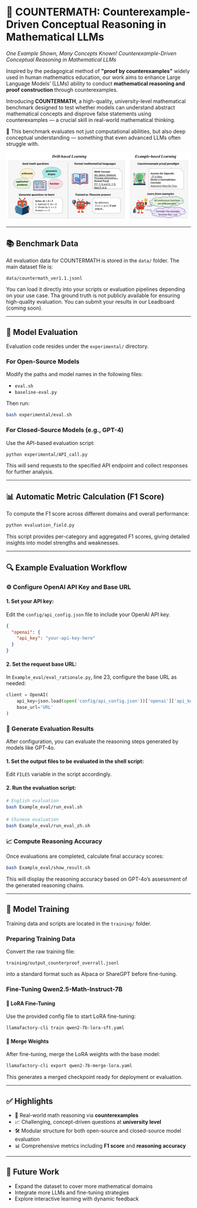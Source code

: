 # 🧮 COUNTERMATH: Counterexample-Driven Conceptual Reasoning in Mathematical LLMs
*One Example Shown, Many Concepts Known! Counterexample-Driven Conceptual Reasoning in Mathematical LLMs*

Inspired by the pedagogical method of **"proof by counterexamples"** widely used in human mathematics education, our work aims to enhance Large Language Models’ (LLMs) ability to conduct **mathematical reasoning and proof construction** through counterexamples.

Introducing **COUNTERMATH**, a high-quality, university-level mathematical benchmark designed to test whether models can understand abstract mathematical concepts and disprove false statements using counterexamples — a crucial skill in real-world mathematical thinking.

📘 This benchmark evaluates not just computational abilities, but also deep conceptual understanding — something that even advanced LLMs often struggle with.

![Intro](images/intro.png)

---

## 📚 Benchmark Data

All evaluation data for COUNTERMATH is stored in the `data/` folder. The main dataset file is:

```
data/countermath_ver1.1.jsonl
```

You can load it directly into your scripts or evaluation pipelines depending on your use case. Tha ground truth is not publicly available for ensuring high-quality evaluation. You can submit your results in our Leadboard (coming soon).

---

## 🤖 Model Evaluation

Evaluation code resides under the `experimental/` directory.

### For Open-Source Models

Modify the paths and model names in the following files:

- `eval.sh`
- `baseline-eval.py`

Then run:

```bash
bash experimental/eval.sh
```

### For Closed-Source Models (e.g., GPT-4)

Use the API-based evaluation script:

```bash
python experimental/API_call.py
```

This will send requests to the specified API endpoint and collect responses for further analysis.

---

## 📊 Automatic Metric Calculation (F1 Score)

To compute the F1 score across different domains and overall performance:

```bash
python evaluation_field.py
```

This script provides per-category and aggregated F1 scores, giving detailed insights into model strengths and weaknesses.

---

## 🔍 Example Evaluation Workflow

### ⚙️ Configure OpenAI API Key and Base URL

#### 1. Set your API key:

Edit the `config/api_config.json` file to include your OpenAI API key.

```json
{
  "openai": {
    "api_key": "your-api-key-here"
  }
}
```

#### 2. Set the request base URL:

In `Example_eval/eval_rationale.py`, line 23, configure the base URL as needed:

```python
client = OpenAI(
    api_key=json.load(open('config/api_config.json'))['openai']['api_key'],
    base_url='URL' 
)
```

### 🧾 Generate Evaluation Results

After configuration, you can evaluate the reasoning steps generated by models like GPT-4o.

#### 1. Set the output files to be evaluated in the shell script:

Edit `FILES` variable in the script accordingly.

#### 2. Run the evaluation script:

```bash
# English evaluation
bash Example_eval/run_eval.sh

# Chinese evaluation
bash Example_eval/run_eval_zh.sh
```

### 📈 Compute Reasoning Accuracy

Once evaluations are completed, calculate final accuracy scores:

```bash
bash Example_eval/show_result.sh
```

This will display the reasoning accuracy based on GPT-4o’s assessment of the generated reasoning chains.

---

## 🔧 Model Training

Training data and scripts are located in the `training/` folder.

### Preparing Training Data

Convert the raw training file:

```
training/output_counterproof_overrall.jsonl
```

into a standard format such as Alpaca or ShareGPT before fine-tuning.

### Fine-Tuning Qwen2.5-Math-Instruct-7B

#### 🔄 LoRA Fine-Tuning

Use the provided config file to start LoRA fine-tuning:

```bash
llamafactory-cli train qwen2-7b-lora-sft.yaml
```

#### 🧱 Merge Weights

After fine-tuning, merge the LoRA weights with the base model:

```bash
llamafactory-cli export qwen2-7b-merge-lora.yaml
```

This generates a merged checkpoint ready for deployment or evaluation.

---

## ✅ Highlights

- 🎯 Real-world math reasoning via **counterexamples**
- 📈 Challenging, concept-driven questions at **university level**
- 🛠️ Modular structure for both open-source and closed-source model evaluation
- 📊 Comprehensive metrics including **F1 score** and **reasoning accuracy**

---

## 📌 Future Work

- Expand the dataset to cover more mathematical domains
- Integrate more LLMs and fine-tuning strategies
- Explore interactive learning with dynamic feedback

